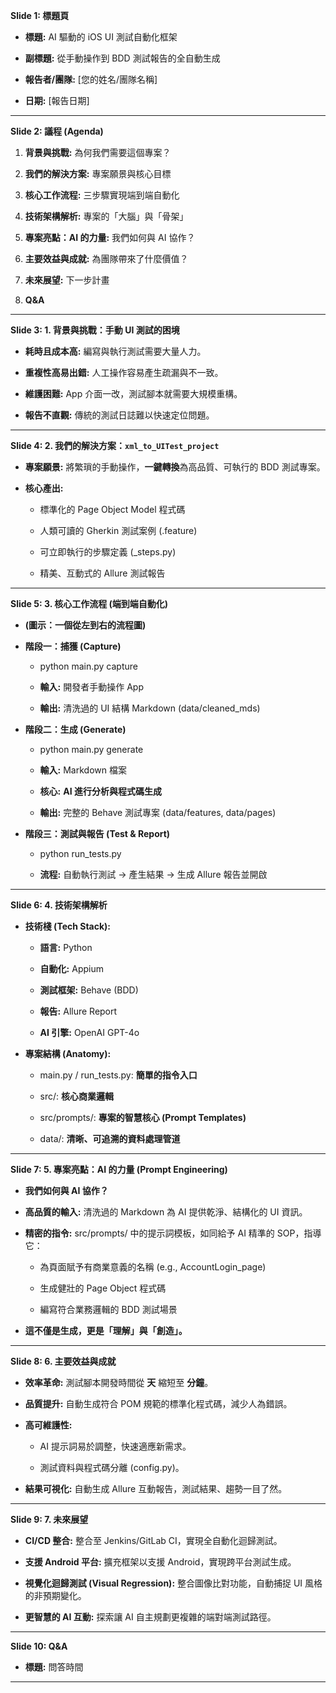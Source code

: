 **Slide 1: 標題頁**

* **標題:** AI 驅動的 iOS UI 測試自動化框架

* **副標題:** 從手動操作到 BDD 測試報告的全自動生成

* **報告者/團隊:** [您的姓名/團隊名稱]

* **日期:** [報告日期]

---

**Slide 2: 議程 (Agenda)**

1. **背景與挑戰:** 為何我們需要這個專案？

2. **我們的解決方案:** 專案願景與核心目標

3. **核心工作流程:** 三步驟實現端到端自動化

4. **技術架構解析:** 專案的「大腦」與「骨架」

5. **專案亮點：AI 的力量:** 我們如何與 AI 協作？

6. **主要效益與成就:** 為團隊帶來了什麼價值？

7. **未來展望:** 下一步計畫

8. **Q&A**

---

**Slide 3: 1. 背景與挑戰：手動 UI 測試的困境**

* **耗時且成本高:** 編寫與執行測試需要大量人力。

* **重複性高易出錯:** 人工操作容易產生疏漏與不一致。

* **維護困難:** App 介面一改，測試腳本就需要大規模重構。

* **報告不直觀:** 傳統的測試日誌難以快速定位問題。

---

**Slide 4: 2. 我們的解決方案：`xml_to_UITest_project`**

* **專案願景:** 將繁瑣的手動操作，**一鍵轉換**為高品質、可執行的 BDD 測試專案。

* **核心產出:**
  * 標準化的 Page Object Model 程式碼

  * 人類可讀的 Gherkin 測試案例 (.feature)

  * 可立即執行的步驟定義 (_steps.py)

  * 精美、互動式的 Allure 測試報告


---

**Slide 5: 3. 核心工作流程 (端到端自動化)**

* **(圖示：一個從左到右的流程圖)**

* **階段一：捕獲 (Capture)**
  * python main.py capture

  * **輸入:** 開發者手動操作 App

  * **輸出:** 清洗過的 UI 結構 Markdown (data/cleaned_mds)

* **階段二：生成 (Generate)**
  * python main.py generate

  * **輸入:** Markdown 檔案

  * **核心:** **AI 進行分析與程式碼生成**

  * **輸出:** 完整的 Behave 測試專案 (data/features, data/pages)

* **階段三：測試與報告 (Test & Report)**
  * python run_tests.py

  * **流程:** 自動執行測試 -> 產生結果 -> 生成 Allure 報告並開啟


---

**Slide 6: 4. 技術架構解析**

* **技術棧 (Tech Stack):**
  * **語言:** Python

  * **自動化:** Appium

  * **測試框架:** Behave (BDD)

  * **報告:** Allure Report

  * **AI 引擎:** OpenAI GPT-4o

* **專案結構 (Anatomy):**
  * main.py / run_tests.py: **簡單的指令入口**

  * src/: **核心商業邏輯**

  * src/prompts/: **專案的智慧核心 (Prompt Templates)**

  * data/: **清晰、可追溯的資料處理管道**


---

**Slide 7: 5. 專案亮點：AI 的力量 (Prompt Engineering)**

* **我們如何與 AI 協作？**

* **高品質的輸入:** 清洗過的 Markdown 為 AI 提供乾淨、結構化的 UI 資訊。

* **精密的指令:** src/prompts/ 中的提示詞模板，如同給予 AI 精準的 SOP，指導它：
  * 為頁面賦予有商業意義的名稱 (e.g., AccountLogin_page)

  * 生成健壯的 Page Object 程式碼

  * 編寫符合業務邏輯的 BDD 測試場景

* **這不僅是生成，更是「理解」與「創造」。**

---

**Slide 8: 6. 主要效益與成就**

* **效率革命:** 測試腳本開發時間從 **天** 縮短至 **分鐘**。

* **品質提升:** 自動生成符合 POM 規範的標準化程式碼，減少人為錯誤。

* **高可維護性:**
  * AI 提示詞易於調整，快速適應新需求。

  * 測試資料與程式碼分離 (config.py)。

* **結果可視化:** 自動生成 Allure 互動報告，測試結果、趨勢一目了然。

---

**Slide 9: 7. 未來展望**

* **CI/CD 整合:** 整合至 Jenkins/GitLab CI，實現全自動化迴歸測試。

* **支援 Android 平台:** 擴充框架以支援 Android，實現跨平台測試生成。

* **視覺化迴歸測試 (Visual Regression):** 整合圖像比對功能，自動捕捉 UI 風格的非預期變化。

* **更智慧的 AI 互動:** 探索讓 AI 自主規劃更複雜的端對端測試路徑。

---

**Slide 10: Q&A**

* **標題:** 問答時間

---